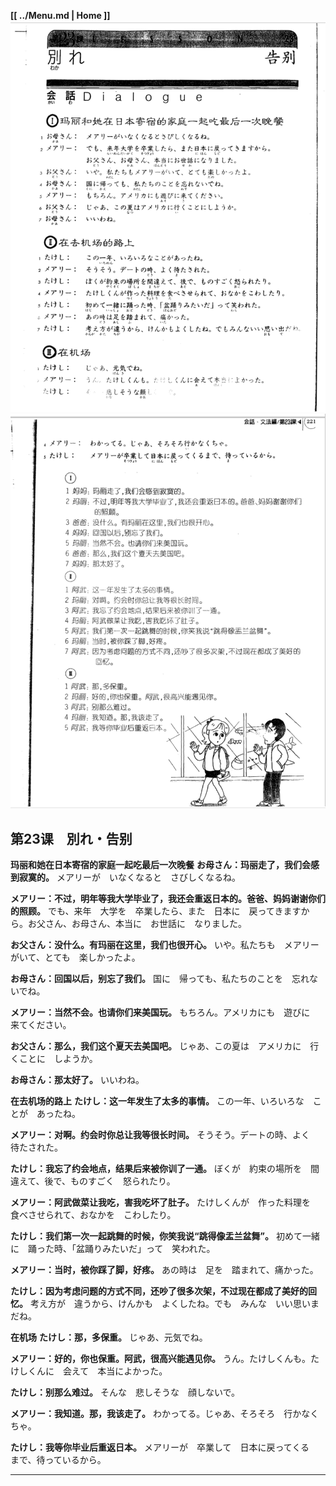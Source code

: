 **[[ ../Menu.md | Home ]]**
![](src/23-1.PNG)
![](src/23-2.PNG)
## 第23课　別れ・告别
**玛丽和她在日本寄宿的家庭一起吃最后一次晚餐**
**お母さん：玛丽走了，我们会感到寂寞的。**
メアリーが　いなくなると　さびしくなるね。

**メアリー：不过，明年等我大学毕业了，我还会重返日本的。爸爸、妈妈谢谢你们的照顾。**
でも、来年　大学を　卒業したら、また　日本に　戻ってきますから。お父さん、お母さん、本当に　お世話に　なりました。

**お父さん：没什么。有玛丽在这里，我们也很开心。**
いや。私たちも　メアリーがいて、とても　楽しかったよ。

**お母さん：回国以后，别忘了我们。**
国に　帰っても、私たちのことを　忘れないでね。

**メアリー：当然不会。也请你们来美国玩。**
もちろん。アメリカにも　遊びに　来てください。

**お父さん：那么，我们这个夏天去美国吧。**
じゃあ、この夏は　アメリカに　行くことに　しようか。

**お母さん：那太好了。**
いいわね。

**在去机场的路上**
**たけし：这一年发生了太多的事情。**
この一年、いろいろな　ことが　あったね。

**メアリー：对啊。约会时你总让我等很长时间。**
そうそう。デートの時、よく　待たされた。

**たけし：我忘了约会地点，结果后来被你训了一通。**
ぼくが　約束の場所を　間違えて、後で、ものすごく　怒られたり。

**メアリー：阿武做菜让我吃，害我吃坏了肚子。**
たけしくんが　作った料理を　食べさせられて、おなかを　こわしたり。

**たけし：我们第一次一起跳舞的时候，你笑我说“跳得像盂兰盆舞”。**
初めて一緒に　踊った時、「盆踊りみたいだ」って　笑われた。

**メアリー：当时，被你踩了脚，好疼。**
あの時は　足を　踏まれて、痛かった。

**たけし：因为考虑问题的方式不同，还吵了很多次架，不过现在都成了美好的回忆。**
考え方が　違うから、けんかも　よくしたね。でも　みんな　いい思いまだね。

**在机场**
**たけし：那，多保重。**
じゃあ、元気でね。

**メアリー：好的，你也保重。阿武，很高兴能遇见你。**
うん。たけしくんも。たけしくんに　会えて　本当によかった。

**たけし：别那么难过。**
そんな　悲しそうな　顔しないで。

**メアリー：我知道。那，我该走了。**
わかってる。じゃあ、そろそろ　行かなくちゃ。

**たけし：我等你毕业后重返日本。**
メアリーが　卒業して　日本に戻ってくる　まで、待っているから。

---
